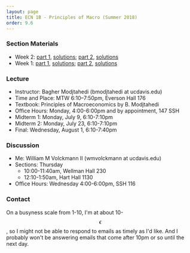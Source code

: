 ```yaml
---
layout: page
title: ECN 1B - Principles of Macro (Summer 2018)
order: 9.6
---
```


### Section Materials
* Week 2: [part 1](week2-part1.pdf), [solutions](week2-part1-ans.pdf); [part 2](week2-part2.pdf), [solutions](week2-part1-ans.pdf)
* Week 1: [part 1](week1-part1.pdf), [solutions](week1-part1-ans.pdf); [part 2](week1-part2.pdf), [solutions](week1-part2-ans.pdf)


### Lecture
* Instructor: Bagher Modjtahedi (bmodjtahedi at ucdavis.edu)
* Time and Place: MTW 6:10–7:50pm, Everson Hall 176
* Textbook: Principles of Macroeconomics by B. Modjtahedi
* Office Hours: Monday, 4:00-6:00pm and by appointment, 147 SSH
* Midterm 1: Monday, July 9, 6:10-7:10pm
* Midterm 2: Monday, July 23, 6:10-7:10pm
* Final: Wednesday, August 1, 6:10-7:40pm


### Discussion
* Me: William M Volckmann II (wmvolckmann at ucdavis.edu)
* Sections: Thursday
  * 10:00-11:40am, Wellman Hall 230
  * 12:10-1:50am, Hart Hall 1130
* Office Hours: Wednesday 4:00-6:00pm, SSH 116

[comment]: <Office Hours: Tuesday 12-2pm, 116 SSH>


### Contact
On a busyness scale from 1-10, I'm at about 10-$$\epsilon$$, so I might not be
 able to respond to emails as timely as I'd like. And I probably won't be
 answering emails that come after 10pm or so until the next day.
